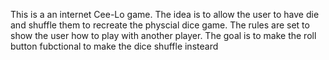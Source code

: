 This is a an internet Cee-Lo game. The idea is to allow the user to have die and shuffle them to recreate the physcial dice game. The rules are set to show the user how to play with another player. The goal is to make the roll button fubctional to make the dice shuffle insteard